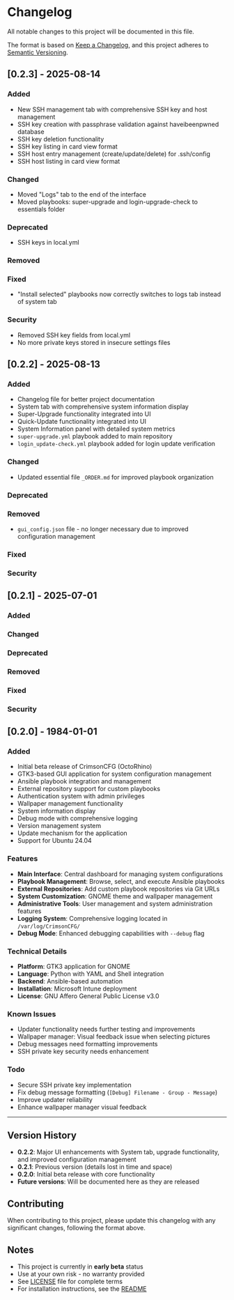 # Changelog

All notable changes to this project will be documented in this file.

The format is based on [Keep a Changelog](https://keepachangelog.com/en/1.0.0/),
and this project adheres to [Semantic Versioning](https://semver.org/spec/v2.0.0.html).

## [0.2.3] - 2025-08-14

### Added
- New SSH management tab with comprehensive SSH key and host management
- SSH key creation with passphrase validation against haveibeenpwned database
- SSH key deletion functionality
- SSH key listing in card view format
- SSH host entry management (create/update/delete) for .ssh/config
- SSH host listing in card view format

### Changed
- Moved "Logs" tab to the end of the interface
- Moved playbooks: super-upgrade and login-upgrade-check to essentials folder

### Deprecated
- SSH keys in local.yml

### Removed

### Fixed
- "Install selected" playbooks now correctly switches to logs tab instead of system tab

### Security
- Removed SSH key fields from local.yml
- No more private keys stored in insecure settings files


## [0.2.2] - 2025-08-13

### Added
- Changelog file for better project documentation
- System tab with comprehensive system information display
- Super-Upgrade functionality integrated into UI
- Quick-Update functionality integrated into UI
- System Information panel with detailed system metrics
- `super-upgrade.yml` playbook added to main repository
- `login_update-check.yml` playbook added for login update verification

### Changed
- Updated essential file `_ORDER.md` for improved playbook organization

### Deprecated

### Removed
- `gui_config.json` file - no longer necessary due to improved configuration management


### Fixed

### Security

## [0.2.1] - 2025-07-01

### Added

### Changed

### Deprecated

### Removed

### Fixed

### Security

## [0.2.0] - 1984-01-01

### Added
- Initial beta release of CrimsonCFG (OctoRhino)
- GTK3-based GUI application for system configuration management
- Ansible playbook integration and management
- External repository support for custom playbooks
- Authentication system with admin privileges
- Wallpaper management functionality
- System information display
- Debug mode with comprehensive logging
- Version management system
- Update mechanism for the application
- Support for Ubuntu 24.04

### Features
- **Main Interface**: Central dashboard for managing system configurations
- **Playbook Management**: Browse, select, and execute Ansible playbooks
- **External Repositories**: Add custom playbook repositories via Git URLs
- **System Customization**: GNOME theme and wallpaper management
- **Administrative Tools**: User management and system administration features
- **Logging System**: Comprehensive logging located in `/var/log/CrimsonCFG/`
- **Debug Mode**: Enhanced debugging capabilities with `--debug` flag

### Technical Details
- **Platform**: GTK3 application for GNOME
- **Language**: Python with YAML and Shell integration
- **Backend**: Ansible-based automation
- **Installation**: Microsoft Intune deployment
- **License**: GNU Affero General Public License v3.0

### Known Issues
- Updater functionality needs further testing and improvements
- Wallpaper manager: Visual feedback issue when selecting pictures
- Debug messages need formatting improvements
- SSH private key security needs enhancement

### Todo
- Secure SSH private key implementation
- Fix debug message formatting (`[Debug] Filename - Group - Message`)
- Improve updater reliability
- Enhance wallpaper manager visual feedback

---

## Version History

- **0.2.2**: Major UI enhancements with System tab, upgrade functionality, and improved configuration management
- **0.2.1**: Previous version (details lost in time and space)
- **0.2.0**: Initial beta release with core functionality
- **Future versions**: Will be documented here as they are released

## Contributing

When contributing to this project, please update this changelog with any significant changes, following the format above.

## Notes

- This project is currently in **early beta** status
- Use at your own risk - no warranty provided
- See [LICENSE](LICENSE) file for complete terms
- For installation instructions, see the [README](README.md)
